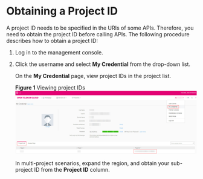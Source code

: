# Obtaining a Project ID<a name="vpcep_08_0003_0"></a>

A project ID needs to be specified in the URIs of some APIs. Therefore, you need to obtain the project ID before calling APIs. The following procedure describes how to obtain a project ID:

1.  Log in to the management console.
2.  Click the username and select  **My Credential**  from the drop-down list.

    On the  **My Credential**  page, view project IDs in the project list.

    **Figure  1**  Viewing project IDs<a name="en-us_topic_0121673684_fig12841949131317"></a>  
    ![](/vpcep/api-reference/figures/viewing-project-ids.png "viewing-project-ids")

    In multi-project scenarios, expand the region, and obtain your sub-project ID from the  **Project ID**  column.


